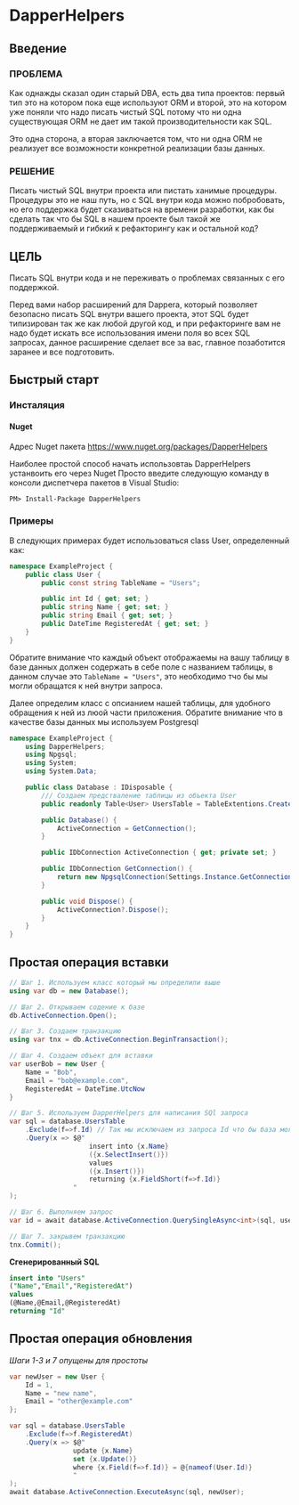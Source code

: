 # DapperHelpers

## Введение


### ПРОБЛЕМА

Как однажды сказал один старый DBA, есть два типа проектов: первый тип это на котором пока еще используют ORM и второй, это на котором уже поняли что надо писать чистый SQL потому что ни одна существующая ORM не дает им такой производительности как SQL.

Это одна сторона, а вторая заключается том, что ни одна ORM не реализует все возможности конкретной реализации базы данных.


### РЕШЕНИЕ

Писать чистый SQL внутри проекта или пистать ханимые процедуры. Процедуры это не наш путь, но с SQL внутри кода можно побробовать, но его поддержка будет сказиваться на времени разработки, как бы сделать так что бы SQL в нашем проекте был такой же поддерживаемый и гибкий к рефакторингу как и остальной код? 



## ЦЕЛЬ

Писать SQL внутри кода и не переживать о проблемах связанных с его поддержкой.


Перед вами набор расширений для Dappera, который позволяет безопасно писать SQL внутри вашего проекта, этот SQL будет типизирован так же как любой другой код, и при рефакторинге вам не надо будет искать все использования имени поля во всех SQL запросах, данное расширение сделает все за вас, главное позаботится заранее и все подготовить.


## Быстрый старт


### Инсталяция

#### Nuget

Адрес Nuget пакета
https://www.nuget.org/packages/DapperHelpers

Наиболее простой способ начать использовтаь DapperHelpers устанвоить его через Nuget
Просто введите следующую команду в консоли диспетчера пакетов в Visual Studio:

```
PM> Install-Package DapperHelpers

```

### Примеры

В следующих примерах будет использоваться class User, определенный как:

```csharp
namespace ExampleProject {
    public class User {
        public const string TableName = "Users";

        public int Id { get; set; }
        public string Name { get; set; }
        public string Email { get; set; }
        public DateTime RegisteredAt { get; set; }
    }
}
```

Обратите внимание что каждый объект отображаемы на вашу таблицу в базе данных должен содержать в себе поле с названием таблицы, в данном случае это `TableName = "Users"`, это необходимо тчо бы мы могли обращатся к ней внутри запроса.

Далее определим класс с опсианием нашей таблицы, для удобного обращения к ней из люой части приложения.
Обратите внимание что в качестве базы данных мы используем Postgresql

```csharp
namespace ExampleProject {
    using DapperHelpers;
    using Npgsql;
    using System;
    using System.Data;

	public class Database : IDisposable {
        /// Создаем предстваление таблицы из объекта User
		public readonly Table<User> UsersTable = TableExtentions.Create<User>(User.TableName);

		public Database() {
			ActiveConnection = GetConnection();
		}

		public IDbConnection ActiveConnection { get; private set; }

		public IDbConnection GetConnection() {
			return new NpgsqlConnection(Settings.Instance.GetConnectionString());
		}

		public void Dispose() {
			ActiveConnection?.Dispose();
		}
	}
}
```

## Простая операция вставки

```csharp
// Шаг 1. Используем класс который мы определили выше
using var db = new Database();

// Шаг 2. Открываем содение к базе
db.ActiveConnection.Open();

// Шаг 3. Создаем транзакцию
using var tnx = db.ActiveConnection.BeginTransaction();

// Шаг 4. Создаем объект для вставки
var userBob = new User {
    Name = "Bob",
    Email = "bob@example.com",
    RegisteredAt = DateTime.UtcNow
}

// Шаг 5. Используем DapperHelpers для написания SQl запроса
var sql = database.UsersTable
    .Exclude(f=>f.Id) // Так мы исключаем из запроса Id что бы база могла его назначить сама
    .Query(x => $@"
                    insert into {x.Name} 
                    ({x.SelectInsert()})
                    values
                    ({x.Insert()})
                    returning {x.FieldShort(f=>f.Id)} 
                "
);

// Шаг 6. Выполняем запрос
var id = await database.ActiveConnection.QuerySingleAsync<int>(sql, user);

// Шаг 7. закрывем транзакцию
tnx.Commit();

```
**Сгенерированный SQL**

```sql
insert into "Users"
("Name","Email","RegisteredAt")
values
(@Name,@Email,@RegisteredAt)
returning "Id"
```


## Простая операция обновления

*Шаги 1-3 и 7 опущены для простоты*

```csharp
var newUser = new User {
    Id = 1,
    Name = "new name",
    Email = "other@example.com"
};

var sql = database.UsersTable
    .Exclude(f=>f.RegisteredAt)
    .Query(x => $@"
                update {x.Name} 
                set {x.Update()}
                where {x.Field(f=>f.Id)} = @{nameof(User.Id)}
                "
);
await database.ActiveConnection.ExecuteAsync(sql, newUser);
```
